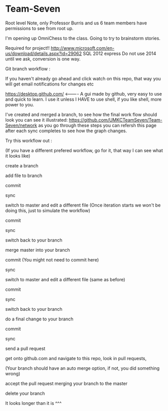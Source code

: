 # Team-Seven
Root level
Note, only Professor Burris and us 6 team members have permissions to see from root up.

I'm opening up OmniChess to the class. 
Going to try to brainstorm stories. 

Required for project!! 
http://www.microsoft.com/en-us/download/details.aspx?id=29062 SQL 2012 express
Do not use 2014 until we ask, conversion is one way.



Git branch workflow : 

If you haven't already go ahead and click watch on this repo, that way you will get email notifications for changes etc



https://desktop.github.com/ <---- A gui made by github, very easy to use and quick to learn. 
I use it unless I HAVE to use shell, if you like shell, more power to you.

I've created and merged a branch, to see how the final work flow should look you can see it illustrated:
https://github.com/UMKCTeamSeven/Team-Seven/network
as you go through these steps you can refersh this page after each sync completes to see how the graph changes. 




Try this workflow out :   

(If you have a different prefered workflow, go for it, that way I can see what it looks like) 

create a branch

add file to branch

commit

sync

switch to master and edit a different file (Once iteration starts we won't be doing this, just to simulate the workflow)

commit

sync

switch back to your branch

merge master into your branch

commit (You might not need to commit here)

sync

switch to master and edit a different file (same as before)

commit

sync

switch back to your branch

do a final change to your branch

commit

sync

send a pull request 


get onto github.com and navigate to this repo, look in pull requests,

(Your branch should have an auto merge option, if not, you did something wrong)

accept the pull request merging your branch to the master

delete your branch

It looks longer than it is ^^^


